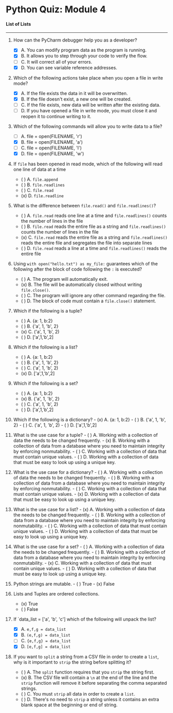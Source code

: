 # Python Quiz: Module 4
#### List of Lists
---
1. How can the PyCharm debugger help you as a developer?
    - [x] A. You can modify program data as the program is running.
    - [x] B. It allows you to step through your code to verify the flow.
    - [ ] C. It will correct all of your errors.
    - [x] D. You can see variable reference addresses.
2.  Which of the following actions take place when you open a file in write mode?
    - [x] A. If the file exists the data in it will be overwritten.
    - [x] B. If the file doesn't exist, a new one will be created.
    - [ ] C. If the file exists, new data will be written after the existing data.
    - [ ] D. If you have opened a file in write mode, you must close it and reopen it to continue writing to it.
3. Which of the following commands will allow you to write data to a file?
    - [ ] A. file = open(FILENAME, 'r')
    - [x] B. file = open(FILENAME, 'a')
    - [ ] C. file = open(FILENAME, 'l')
    - [x] D. file = open(FILENAME, 'w')
4. If `file` has been opened in read mode, which of the following will read one line of data at a time
    - ( ) A. `file.append`
    - ( ) B. `file.readlines`
    - ( ) C. `file.read`
    - (x) D. `file.readline`
5. What is the difference between `file.read()` and `file.readlines()`?
    - ( ) A. `file.read` reads one line at a time and `file.readlines()` counts the number of lines in the file
    - ( ) B. `file.read` reads the entire file as a string and `file.readlines()` counts the number of lines in the file
    - (x) C. `file.read` reads the entire file as a string and `file.readlines()` reads the entire file and segregates the file into separate lines
    - ( ) D. `file.read` reads a line at a time and `file.readlines()` reads the entire file 
6. Using `with open("hello.txt") as my_file:` guarantees which of the following after the block of code following the `:` is executed?
    - ( ) A. The program will automatically exit.
    - (x) B. The file will be automatically closed without writing `file.close()`.
    - ( ) C. The program will ignore any other command regarding the file.
    - ( ) D. The block of code must contain a `file.close()` statement.
7. Which if the following is a tuple?
    - ( ) A. {a: 1, b:2}
    - ( ) B. {'a', 1, 'b', 2}
    - (x) C. ('a', 1, 'b', 2)
    - ( ) D. ['a',1,'b',2]  

8. Which if the following is a list?
    - ( ) A. {a: 1, b:2}
    - ( ) B. {'a', 1, 'b', 2}
    - ( ) C. ('a', 1, 'b', 2)
    - (x) D. ['a',1,'b',2]   

9. Which if the following is a set?
    - ( ) A. {a: 1, b:2}
    - (x) B. {'a', 1, 'b', 2}
    - ( ) C. ('a', 1, 'b', 2)
    - ( ) D. ['a',1,'b',2]   

10.  Which if the following is a dictionary?
    - (x) A. {a: 1, b:2}
    - ( ) B. {'a', 1, 'b', 2}
    - ( ) C. ('a', 1, 'b', 2)
    - ( ) D. ['a',1,'b',2]  

11.  What is the use case for a tuple?
    - ( ) A. Working with a collection of data the needs to be changed frequently.
    - (x) B. Working with a collection of data from a database where you need to maintain integrity by enforcing nonmutability.
    - ( ) C. Working with a collection of data that must contain unique values.
    - ( ) D. Working with a collection of data that must be easy to look up using a unique key.

12.  What is the use case for a dictionary?
    - ( ) A. Working with a collection of data the needs to be changed frequently.
    - ( ) B. Working with a collection of data from a database where you need to maintain integrity by enforcing nonmutability.
    - ( ) C. Working with a collection of data that must contain unique values.
    - (x) D. Working with a collection of data that must be easy to look up using a  unique key.

13.  What is the use case for a list?
    - (x) A. Working with a collection of data the needs to be changed frequently.
    - ( ) B. Working with a collection of data from a database where you need to maintain integrity by enforcing nonmutability.
    - ( ) C. Working with a collection of data that must contain unique values.
    - ( ) D. Working with a collection of data that must be easy to look up using a  unique key.

14.  What is the use case for a set?
    - ( ) A. Working with a collection of data the needs to be changed frequently.
    - ( ) B. Working with a collection of data from a database where you need to maintain integrity by enforcing nonmutability.
    - (x) C. Working with a collection of data that must contain unique values.
    - ( ) D. Working with a collection of data that must be easy to look up using a  unique key.

15.  Python strings are mutable.
    - ( ) True
    - (x) False

16. Lists and Tuples are ordered collections.
    - (x) True
    - ( ) False

17. If `data_list = ['a', 'b', 'c'] which of the following will unpack the list?
    - [x] A. `e,f,g = data_list`
    - [x] B. `(e,f,g) = data_list`
    - [ ] C. `{e,f,g} = data_list`
    - [x] D. `[e,f,g] = data_list`

18. If you want to `split` a string from a CSV file in order to create a `list`, why
is it important to `strip` the string before splitting it?
    - ( ) A. The `split` function requires that you `strip` the string first.
    - (x) B. The CSV file will contain a `\n` at the end of the line and the `strip` function will remove it before separating the comma separated strings.
    - ( ) C. You must `strip` all data in order to create a `list`.
    - ( ) D. There's no need to `strip` a string unless it contains an extra blank space at the beginning or end of string.
